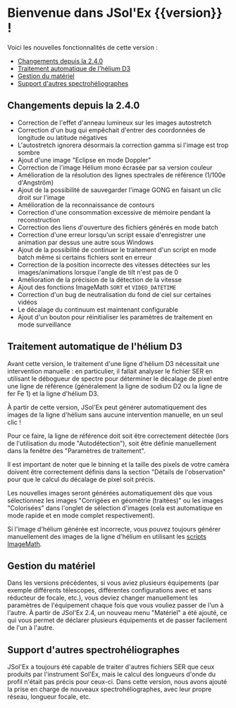 # Bienvenue dans JSol'Ex {{version}} !

Voici les nouvelles fonctionnalités de cette version :

- [Changements depuis la 2.4.0](#changements-depuis-la-2.4.0)
- [Traitement automatique de l'hélium D3](#traitement-automatique-de-lhélium-d3)
- [Gestion du matériel](#gestion-du-matériel)
- [Support d'autres spectrohéliographes](#support-d'autres-spectrohéliographes)

## Changements depuis la 2.4.0

- Correction de l'effet d'anneau lumineux sur les images autostretch
- Correction d'un bug qui empêchait d'entrer des coordonnées de longitude ou latitude négatives
- L'autostretch ignorera désormais la correction gamma si l'image est trop sombre
- Ajout d'une image "Eclipse en mode Doppler"
- Correction de l'image Hélium mono écrasée par sa version couleur
- Amélioration de la résolution des lignes spectrales de référence (1/100e d'Angström)
- Ajout de la possibilité de sauvegarder l'image GONG en faisant un clic droit sur l'image
- Amélioration de la reconnaissance de contours
- Correction d'une consommation excessive de mémoire pendant la reconstruction
- Correction des liens d'ouverture des fichiers générés en mode batch
- Correction d'une erreur lorsqu'un script essaie d'enregistrer une animation par dessus une autre sous Windows
- Ajout de la possibilité de continuer le traitement d'un script en mode batch même si certains fichiers sont en erreur
- Correction de la position incorrecte des vitesses détectées sur les images/animations lorsque l'angle de tilt n'est pas de 0
- Amélioration de la précision de la détection de la vitesse
- Ajout des fonctions ImageMath `SORT` et `VIDEO_DATETIME`
- Correction d'un bug de neutralisation du fond de ciel sur certaines vidéos
- Le décalage du continuum est maintenant configurable
- Ajout d'un bouton pour réinitialiser les paramètres de traitement en mode surveillance

## Traitement automatique de l'hélium D3

Avant cette version, le traitement d'une ligne d'hélium D3 nécessitait une intervention manuelle : en particulier, il fallait analyser le fichier SER en utilisant le débogueur de spectre pour déterminer le décalage de pixel entre une ligne de référence (généralement la ligne de sodium D2 ou la ligne de fer Fe 1) et la ligne d'hélium D3.

À partir de cette version, JSol'Ex peut générer automatiquement des images de la ligne d'hélium sans aucune intervention manuelle, en un seul clic !

Pour ce faire, la ligne de référence doit soit être correctement détectée (lors de l'utilisation du mode "Autodétection"), soit être définie manuellement dans la fenêtre des "Paramètres de traitement".

Il est important de noter que le binning et la taille des pixels de votre caméra doivent être correctement définis dans la section "Détails de l'observation" pour que le calcul du décalage de pixel soit précis.

Les nouvelles images seront générées automatiquement dès que vous sélectionnez les images "Corrigées en géométrie (traitées)" ou les images "Colorisées" dans l'onglet de sélection d'images (cela est automatique en mode rapide et en mode complet respectivement).

Si l'image d'hélium générée est incorrecte, vous pouvez toujours générer manuellement des images de la ligne d'hélium en utilisant les [scripts ImageMath](https://melix.github.io/astro4j/latest/en/jsolex.html#_imagemath_scripts).

## Gestion du matériel

Dans les versions précédentes, si vous aviez plusieurs équipements (par exemple différents télescopes, différentes configurations avec et sans réducteur de focale, etc.), vous deviez changer manuellement les paramètres de l'équipement chaque fois que vous vouliez passer de l'un à l'autre.
À partir de JSol'Ex 2.4, un nouveau menu "Matériel" a été ajouté, ce qui vous permet de déclarer plusieurs équipements et de passer facilement de l'un à l'autre.

## Support d'autres spectrohéliographes

JSol'Ex a toujours été capable de traiter d'autres fichiers SER que ceux produits par l'instrument Sol'Ex, mais le calcul des longueurs d'onde du profil n'était pas précis pour ceux-ci.
Dans cette version, nous avons ajouté la prise en charge de nouveaux spectrohéliographes, avec leur propre réseau, longueur focale, etc.
